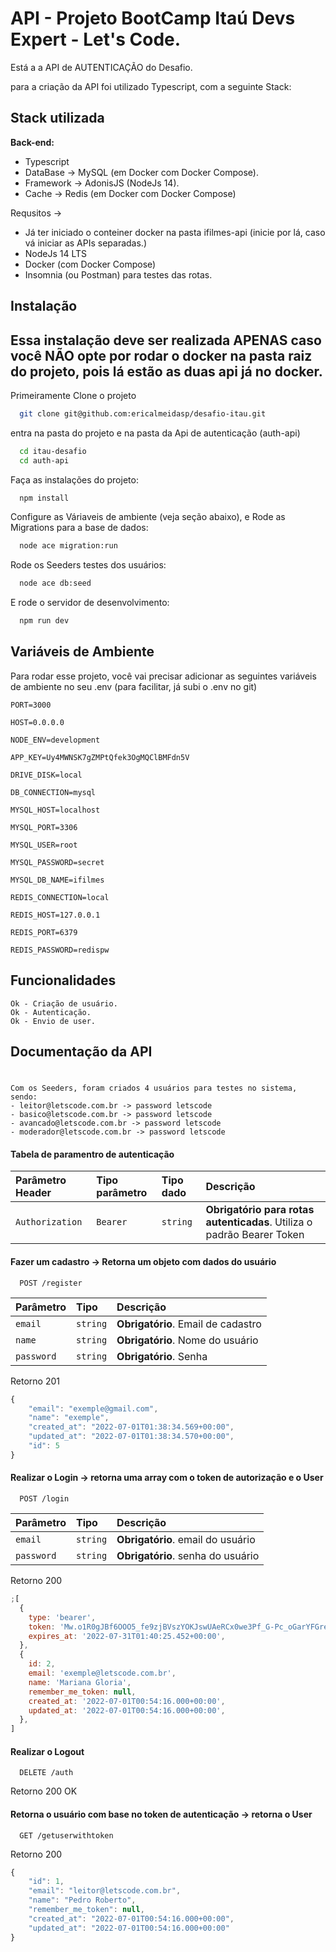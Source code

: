 # API - Projeto BootCamp Itaú Devs Expert - Let's Code.

Está a a API de AUTENTICAÇÃO do Desafio.

para a criação da API foi utilizado Typescript, com a seguinte Stack:

## Stack utilizada

**Back-end:**

- Typescript
- DataBase -> MySQL (em Docker com Docker Compose).
- Framework -> AdonisJS (NodeJs 14).
- Cache -> Redis (em Docker com Docker Compose)

Requsitos ->

- Já ter iniciado o conteiner docker na pasta ifilmes-api (inicie por lá, caso vá iniciar as APIs separadas.)
- NodeJs 14 LTS
- Docker (com Docker Compose)
- Insomnia (ou Postman) para testes das rotas.

## Instalação

## Essa instalação deve ser realizada APENAS caso você NÃO opte por rodar o docker na pasta raiz do projeto, pois lá estão as duas api já no docker.

Primeiramente Clone o projeto

```bash
  git clone git@github.com:ericalmeidasp/desafio-itau.git
```

entra na pasta do projeto e na pasta da Api de autenticação (auth-api)

```bash
  cd itau-desafio
  cd auth-api
```

Faça as instalações do projeto:

```bash
  npm install
```

Configure as Váriaveis de ambiente (veja seção abaixo), e Rode as Migrations para a base de dados:

```bash
  node ace migration:run
```

Rode os Seeders testes dos usuários:

```bash
  node ace db:seed
```

E rode o servidor de desenvolvimento:

```bash
  npm run dev
```

## Variáveis de Ambiente

Para rodar esse projeto, você vai precisar adicionar as seguintes variáveis de ambiente no seu .env (para facilitar, já subi o .env no git)

`PORT=3000`

`HOST=0.0.0.0`

`NODE_ENV=development`

`APP_KEY=Uy4MWNSK7gZMPtQfek3OgMQClBMFdn5V`

`DRIVE_DISK=local`

`DB_CONNECTION=mysql`

`MYSQL_HOST=localhost`

`MYSQL_PORT=3306`

`MYSQL_USER=root`

`MYSQL_PASSWORD=secret`

`MYSQL_DB_NAME=ifilmes`

`REDIS_CONNECTION=local`

`REDIS_HOST=127.0.0.1`

`REDIS_PORT=6379`

`REDIS_PASSWORD=redispw`

## Funcionalidades

```
Ok - Criação de usuário.
Ok - Autenticação.
Ok - Envio de user.
```

## Documentação da API

#

```
Com os Seeders, foram criados 4 usuários para testes no sistema, sendo:
- leitor@letscode.com.br -> password letscode
- basico@letscode.com.br -> password letscode
- avancado@letscode.com.br -> password letscode
- moderador@letscode.com.br -> password letscode
```

#### Tabela de paramentro de autenticação

| Parâmetro Header | Tipo parâmetro | Tipo dado | Descrição                                                              |
| :--------------- | :------------- | :-------- | :--------------------------------------------------------------------- |
| `Authorization`  | `Bearer`       | `string`  | **Obrigatório para rotas autenticadas**. Utiliza o padrão Bearer Token |

#### Fazer um cadastro -> Retorna um objeto com dados do usuário

```http
  POST /register
```

| Parâmetro  | Tipo     | Descrição                          |
| :--------- | :------- | :--------------------------------- |
| `email`    | `string` | **Obrigatório**. Email de cadastro |
| `name`     | `string` | **Obrigatório**. Nome do usuário   |
| `password` | `string` | **Obrigatório**. Senha             |

Retorno 201

```javascript
{
	"email": "exemple@gmail.com",
	"name": "exemple",
	"created_at": "2022-07-01T01:38:34.569+00:00",
	"updated_at": "2022-07-01T01:38:34.570+00:00",
	"id": 5
}
```

#### Realizar o Login -> retorna uma array com o token de autorização e o User

```http
  POST /login
```

| Parâmetro  | Tipo     | Descrição                         |
| :--------- | :------- | :-------------------------------- |
| `email`    | `string` | **Obrigatório**. email do usuário |
| `password` | `string` | **Obrigatório**. senha do usuário |

Retorno 200

```javascript
;[
  {
    type: 'bearer',
    token: 'Mw.o1R0gJBf6OOO5_fe9zjBVszYOKJswUAeRCx0we3Pf_G-Pc_oGarYFGre5LU4',
    expires_at: '2022-07-31T01:40:25.452+00:00',
  },
  {
    id: 2,
    email: 'exemple@letscode.com.br',
    name: 'Mariana Gloria',
    remember_me_token: null,
    created_at: '2022-07-01T00:54:16.000+00:00',
    updated_at: '2022-07-01T00:54:16.000+00:00',
  },
]
```

#### Realizar o Logout

```http
  DELETE /auth
```

Retorno 200 OK

#### Retorna o usuário com base no token de autenticação -> retorna o User

```http
  GET /getuserwithtoken
```

Retorno 200

```javascript
{
	"id": 1,
	"email": "leitor@letscode.com.br",
	"name": "Pedro Roberto",
	"remember_me_token": null,
	"created_at": "2022-07-01T00:54:16.000+00:00",
	"updated_at": "2022-07-01T00:54:16.000+00:00"
}
```
